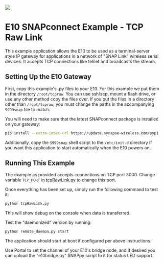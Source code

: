 [![](https://cloud.githubusercontent.com/assets/1317406/12406044/32cd9916-be0f-11e5-9b18-1547f284f878.png)](http://www.synapse-wireless.com/)

# E10 SNAPconnect Example - TCP Raw Link

This example application allows the E10 to be used as a terminal-server style IP gateway for applications in a network of "SNAP Link" wireless serial devices. 
It accepts TCP connections like telnet and broadcasts the stream.

## Setting Up the E10 Gateway

First, copy this example's .py files to your E10. For this example we put them in the directory `/root/tcpraw`.
You can use ssh/scp, mount a flash drive, or use any other method copy the files over. 
If you put the files in a directory other than `/root/tcpraw`, you must change the paths in the accompanying `S999snap` file to match.

You will need to make sure that the latest SNAPconnect package is installed on your gateway:

```bash
pip install --extra-index-url https://update.synapse-wireless.com/pypi snapconnect
```

Additionally, copy the `S999snap` shell script to the `/etc/init.d` directory if you want this application to start automatically when the E10 powers on.

## Running This Example

The example as provided accepts connections on TCP port 3000. Change variable `TCP_PORT` in [tcpRawLink.py](tcpRawLink.py) to change this port.

Once everything has been set up, simply run the following command to test it:

```bash
python tcpRawLink.py
```

This will show debug on the console when data is transferred.

Test the "daemonized" version by running:

```bash
python remote_daemon.py start
```

The application should start at boot if configured per above instructions.

Use Portal to set the channel of your E10's bridge node, and if desired you can
upload the "e10bridge.py" SNAPpy script to it for status LED support.
